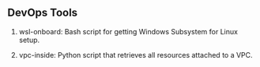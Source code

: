 ## DevOps Tools

1. wsl-onboard: Bash script for getting Windows Subsystem for Linux setup.

2. vpc-inside: Python script that retrieves all resources attached to a VPC.
